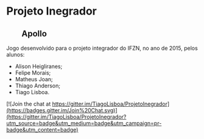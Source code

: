 
# Projeto Inegrador

<h2 style="margin-left: 40px;">Apollo</h2>
<p>Jogo desenvolvido para o projeto integrador do IFZN, no ano de 2015, pelos alunos:</p>

<ul>
  <li>Alison Heigliranes;</li>
  <li>Felipe Morais;</li>
  <li>Matheus Joan;</li>
  <li>Thiago Anderson;</li>
  <li>Tiago Lisboa.</li>
</ul>

[![Join the chat at https://gitter.im/TiagoLisboa/ProjetoInegrador](https://badges.gitter.im/Join%20Chat.svg)](https://gitter.im/TiagoLisboa/ProjetoInegrador?utm_source=badge&utm_medium=badge&utm_campaign=pr-badge&utm_content=badge)
